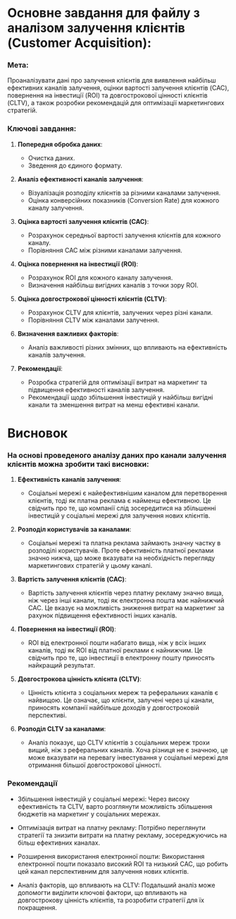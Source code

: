 # Основне завдання для файлу з аналізом залучення клієнтів (Customer Acquisition):

### Мета: 
Проаналізувати дані про залучення клієнтів для виявлення найбільш ефективних каналів залучення, оцінки вартості залучення клієнтів (CAC), повернення на інвестиції (ROI) та довгострокової цінності клієнтів (CLTV), а також розробки рекомендацій для оптимізації маркетингових стратегій.

### Ключові завдання:

1. **Попередня обробка даних**:

    - Очистка даних.
    - Зведення до єдиного формату.

2. **Аналіз ефективності каналів залучення**:

    - Візуалізація розподілу клієнтів за різними каналами залучення.
    - Оцінка конверсійних показників (Conversion Rate) для кожного каналу залучення.

3. **Оцінка вартості залучення клієнтів (CAC)**:

    - Розрахунок середньої вартості залучення клієнтів для кожного каналу.
    - Порівняння CAC між різними каналами залучення.

4. **Оцінка повернення на інвестиції (ROI)**:

    - Розрахунок ROI для кожного каналу залучення.
    - Визначення найбільш вигідних каналів з точки зору ROI.

5. **Оцінка довгострокової цінності клієнтів (CLTV)**:

    - Розрахунок CLTV для клієнтів, залучених через різні канали.
    - Порівняння CLTV між каналами залучення.

6. **Визначення важливих факторів**:

    - Аналіз важливості різних змінних, що впливають на ефективність каналів залучення.

7. **Рекомендації**:

    - Розробка стратегій для оптимізації витрат на маркетинг та підвищення ефективності каналів залучення.
    - Рекомендації щодо збільшення інвестицій у найбільш вигідні канали та зменшення витрат на менш ефективні канали.

# Висновок

### На основі проведеного аналізу даних про канали залучення клієнтів можна зробити такі висновки:

1. **Ефективність каналів залучення**:

    - Соціальні мережі є найефективнішим каналом для перетворення клієнтів, тоді як платна реклама є найменш ефективною. Це свідчить про те, що компанії слід зосередитися на збільшенні інвестицій у соціальні мережі для залучення нових клієнтів.

2. **Розподіл користувачів за каналами**:

    - Соціальні мережі та платна реклама займають значну частку в розподілі користувачів. Проте ефективність платної реклами значно нижча, що може вказувати на необхідність перегляду маркетингових стратегій у цьому каналі.

3. **Вартість залучення клієнтів (CAC)**:

    - Вартість залучення клієнтів через платну рекламу значно вища, ніж через інші канали, тоді як електронна пошта має найнижчий CAC. Це вказує на можливість зниження витрат на маркетинг за рахунок підвищення ефективності інших каналів.

4. **Повернення на інвестиції (ROI)**:

    - ROI від електронної пошти набагато вища, ніж у всіх інших каналів, тоді як ROI від платної реклами є найнижчим. Це свідчить про те, що інвестиції в електронну пошту приносять найкращий результат.

5. **Довгострокова цінність клієнта (CLTV)**:

    - Цінність клієнта з соціальних мереж та реферальних каналів є найвищою. Це означає, що клієнти, залучені через ці канали, приносять компанії найбільше доходів у довгостроковій перспективі.

6. **Розподіл CLTV за каналами**:

    - Аналіз показує, що CLTV клієнтів з соціальних мереж трохи вищий, ніж з реферальних каналів. Хоча різниця не є значною, це може вказувати на перевагу інвестування у соціальні мережі для отримання більшої довгострокової цінності.

### Рекомендації
- Збільшення інвестицій у соціальні мережі: Через високу ефективність та CLTV, варто розглянути можливість збільшення бюджетів на маркетинг у соціальних мережах.

- Оптимізація витрат на платну рекламу: Потрібно переглянути стратегії та знизити витрати на платну рекламу, зосереджуючись на більш ефективних каналах.
- Розширення використання електронної пошти: Використання електронної пошти показало високий ROI та низький CAC, що робить цей канал перспективним для залучення нових клієнтів.
- Аналіз факторів, що впливають на CLTV: Подальший аналіз може допомогти виділити ключові фактори, що впливають на довгострокову цінність клієнтів, та розробити стратегії для їх покращення.